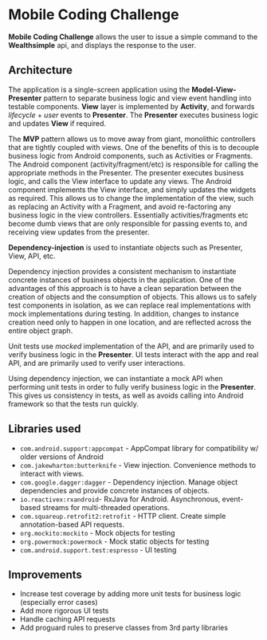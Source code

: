 # Mobile Coding Challenge

**Mobile Coding Challenge** allows the user to issue a simple command to the **Wealthsimple** api, and displays the response to the user.

## Architecture ##

The application is a single-screen application using the **Model-View-Presenter** pattern to separate business logic and view event handling into testable components.
**View** layer is implemented by **Activity**, and forwards *lifecycle* + *user* events to **Presenter**.
The **Presenter** executes business logic and updates **View** if required.

The **MVP** pattern allows us to move away from giant, monolithic controllers that are tightly coupled with views. One of the benefits of this is to decouple business logic from Android components, such as Activities or Fragments. The Android component (activity/fragment/etc) is responsible for calling the appropriate methods in the Presenter. The presenter executes business logic, and calls the View interface to update any views. The Android component implements the View interface, and simply updates the widgets as required. This allows us to change the implementation of the view, such as replacing an Activity with a Fragment, and avoid re-factoring any business logic in the view controllers. Essentially activities/fragments etc become dumb views that are only responsible for passing events to, and receiving view updates from the presenter.

**Dependency-injection** is used to instantiate objects such as Presenter, View, API, etc.

Dependency injection provides a consistent mechanism to instantiate concrete instances of business objects in the application. One of the advantages of this approach is to have a clean separation between the creation of objects and the consumption of objects. This allows us to safely test components in isolation, as we can replace real implementations with mock implementations during testing. In addition, changes to instance creation need only to happen in one location, and are reflected across the entire object graph.

Unit tests use *mocked* implementation of the API, and are primarily used to verify business logic in the **Presenter**.
UI tests interact with the app and real API, and are primarily used to verify user interactions.

Using dependency injection, we can instantiate a mock API when performing unit tests in order to fully verify business logic in the **Presenter**. This gives us consistency in tests, as well as avoids calling into Android framework so that the tests run quickly.

## Libraries used ##

* `com.android.support:appcompat` - AppCompat library for compatibility w/ older versions of Android
* `com.jakewharton:butterknife` - View injection. Convenience methods to interact with views.
* `com.google.dagger:dagger` - Dependency injection. Manage object dependencies and provide concrete instances of objects.
* `io.reactivex:rxandroid`- RxJava for Android. Asynchronous, event-based streams for multi-threaded operations.
* `com.squareup.retrofit2:retrofit` - HTTP client. Create simple annotation-based API requests.
* `org.mockito:mockito` - Mock objects for testing
* `org.powermock:powermock` - Mock static objects for testing
* `com.android.support.test:espresso` - UI testing

## Improvements ##
* Increase test coverage by adding more unit tests for business logic (especially error cases)
* Add more rigorous UI tests
* Handle caching API requests
* Add proguard rules to preserve classes from 3rd party libraries
